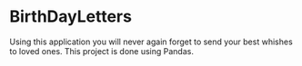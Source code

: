 # BirthDayLetters
Using this application you will never again forget to send your best whishes to loved ones.
This project is done using Pandas.
